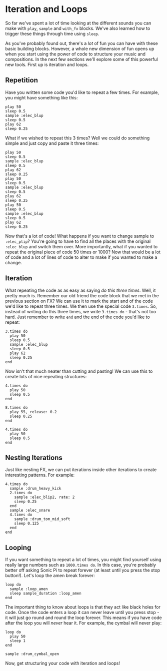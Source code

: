 # Iteration and Loops

So far we've spent a lot of time looking at the different sounds you can make with `play`, `sample` and `with_fx` blocks. We've also learned how to trigger these things through time using `sleep`.

As you've probably found out, there's a *lot* of fun you can have with these basic building blocks. However, a whole new dimension of fun opens up when you start using the power of code to structure your music and compositions. In the next few sections we'll explore some of this powerful new tools. First up is iteration and loops.

## Repetition

Have you written some code you'd like to repeat a few times. For example, you might have something like this:

```
play 50
sleep 0.5
sample :elec_blup
sleep 0.5
play 62
sleep 0.25
```

What if we wished to repeat this 3 times? Well we could do something simple and just copy and paste it three times:

```
play 50
sleep 0.5
sample :elec_blup
sleep 0.5
play 62
sleep 0.25
play 50
sleep 0.5
sample :elec_blup
sleep 0.5
play 62
sleep 0.25
play 50
sleep 0.5
sample :elec_blup
sleep 0.5
play 62
sleep 0.25
```

Now that's a lot of code! What happens if you want to change sample to `:elec_plip`? You're going to have to find all the places with the original `:elec_blup` and switch them over. More importantly, what if you wanted to repeat the original piece of code 50 times or 1000? Now that would be a lot of code and a lot of lines of code to alter to make if you wanted to make a change.

## Iteration

What repeating the code as as easy as saying *do this three times*. Well, it pretty much is. Remember our old friend the code block that we met in the previous section on FX? We can use it to mark the start and of the code we'd like to repeat three times. We then use the special code `3.times`. So, instead of writing do this three times, we write `3.times do` - that's not too hard. Just remember to write `end` and the end of the code you'd like to repeat:

```
3.times do
  play 50
  sleep 0.5
  sample :elec_blup
  sleep 0.5
  play 62
  sleep 0.25
end
```

Now isn't that much neater than cutting and pasting! We can use this to create lots of nice repeating structures:

```
4.times do
  play 50
  sleep 0.5
end

8.times do
  play 55, release: 0.2
  sleep 0.25
end

4.times do
  play 50
  sleep 0.5
end
```

## Nesting Iterations

Just like nesting FX, we can put iterations inside other iterations to create interesting patterns. For example:

```
4.times do
  sample :drum_heavy_kick
  2.times do
    sample :elec_blip2, rate: 2
    sleep 0.25
  end
  sample :elec_snare
  4.times do
    sample :drum_tom_mid_soft
    sleep 0.125
  end
end
```

## Looping

If you want something to repeat a lot of times, you might find yourself using really large numbers such as `1000.times do`. In this case, you're probably better off asking Sonic Pi to repeat forever (at least until you press the stop button!). Let's loop the amen break forever:

```
loop do
  sample :loop_amen
  sleep sample_duration :loop_amen
end
```

The important thing to know about loops is that they act like black holes for code. Once the code enters a loop it can never leave until you press stop - it will just go round and round the loop forever. This means if you have code after the loop you will *never* hear it. For example, the cymbal will never play:

```
loop do
  play 50
  sleep 1
end

sample :drum_cymbal_open
```

Now, get structuring your code with iteration and loops!



